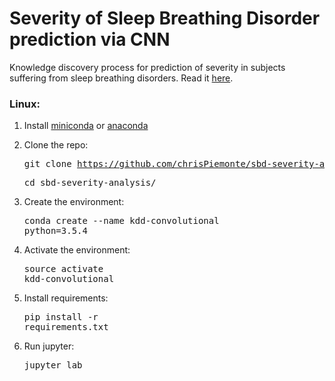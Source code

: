 # Severity of Sleep Breathing Disorder prediction via CNN
Knowledge discovery process for prediction of severity in subjects suffering from sleep breathing disorders. Read it [here](https://github.com/chrisPiemonte/sbd-severity-analysis/wiki).

### Linux:
1. Install [miniconda](https://conda.io/miniconda.html) or [anaconda](https://www.anaconda.com/download/)

2. Clone the repo:<pre>git clone https://github.com/chrisPiemonte/sbd-severity-analysis.git </pre> <pre>cd sbd-severity-analysis/</pre>

3. Create the environment:<pre>conda create --name kdd-convolutional python=3.5.4</pre>

4. Activate the environment:<pre>source activate kdd-convolutional</pre>

5. Install requirements:<pre>pip install -r requirements.txt</pre>

6. Run jupyter:<pre>jupyter lab</pre>
